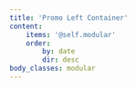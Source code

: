 ```yaml
---
title: 'Promo Left Container'
content:
    items: '@self.modular'
    order:
        by: date
        dir: desc
body_classes: modular
---
```


